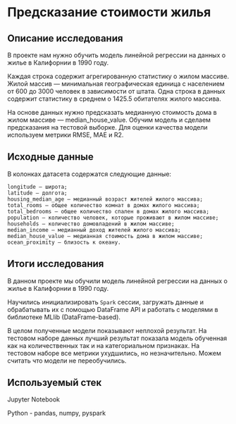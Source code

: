 # Предсказание стоимости жилья

## Описание исследования

В проекте нам нужно обучить модель линейной регрессии на данных о жилье в Калифорнии в 1990 году.

Каждая строка содержит агрегированную статистику о жилом массиве. Жилой массив — минимальная географическая единица с населением от 600 до 3000 человек в зависимости от штата. Одна строка в данных содержит статистику в среднем о 1425.5 обитателях жилого массива.

На основе данных нужно предсказать медианную стоимость дома в жилом массиве — median_house_value. Обучим модель и сделаем предсказания на тестовой выборке. Для оценки качества модели используем метрики RMSE, MAE и R2.

## Исходные данные

В колонках датасета содержатся следующие данные:

    longitude — широта;
    latitude — долгота;
    housing_median_age — медианный возраст жителей жилого массива;
    total_rooms — общее количество комнат в домах жилого массива;
    total_bedrooms — общее количество спален в домах жилого массива;
    population — количество человек, которые проживают в жилом массиве;
    households — количество домовладений в жилом массиве;
    median_income — медианный доход жителей жилого массива;
    median_house_value — медианная стоимость дома в жилом массиве;
    ocean_proximity — близость к океану.

## Итоги исследования

В данном проекте мы обучили модель линейной регрессии на данных о жилье в Калифорнии в 1990 году.

Научились инициализировать `Spark` сессии, загружать данные и обрабатывать их с помощью DataFrame API и работать с моделями в библиотеке MLlib (DataFrame-based).

В целом полученные модели показывают неплохой результат. На тестовом наборе данных лучший результат показала модель обученная как на количественных так и на категориальном признаках. На тестовом наборе все метрики ухудшились, но незначительно. Можем считать что модели не переобучились.

## Используемый стек

Jupyter Notebook

Python - pandas, numpy, pyspark
